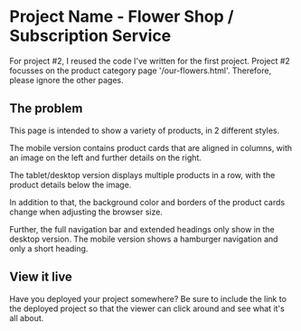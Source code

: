 # Project Name - Flower Shop / Subscription Service

For project #2, I reused the code I've written for the first project. 
Project #2 focusses on the product category page '/our-flowers.html'.
Therefore, please ignore the other pages. 

## The problem

This page is intended to show a variety of products, in 2 different styles. 

The mobile version contains product cards that are aligned in columns, with an image on the left and further details on the right. 

The tablet/desktop version displays multiple products in a row, with the product details below the image. 

In addition to that, the background color and borders of the product cards change when adjusting the browser size. 

Further, the full navigation bar and extended headings only show in the desktop version. 
The mobile version shows a hamburger navigation and only a short heading. 

## View it live

Have you deployed your project somewhere? Be sure to include the link to the deployed project so that the viewer can click around and see what it's all about.
